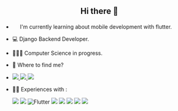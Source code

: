 <div align="center">
<h2>Hi there 👋</h2>
</div>


- <img height="16" src="https://avatars.githubusercontent.com/u/14101776?s=200&v=4"> I'm currently learning about mobile development with flutter.
- 💻 Django Backend Developer.
- 🧑🏼‍🎓 Computer Science in progress.
- 📍 Where to find me?
- 
    <a href="https://www.linkedin.com/in/lucaswilliamgomes/"> <img src="https://img.shields.io/badge/-LinkedIn-1ca0f1?style=flat-square&labelColor=1ca0f1&logo=linkedin&logoColor=white"> </a>
    <a href="https://mail.google.com/"> <img src="https://img.shields.io/badge/-lucaswilliam133@gmail.com-BF3124?style=flat-square&labelColor=BF3124&logo=gmail&logoColor=white"> </a>
    <a href="https://twitter.com/lucz_william"> <img src="https://img.shields.io/badge/-lucz__william-243447?style=flat-square&labelColor=243447&logo=twitter&logoColor=white"> </a>

- 👨‍💻 Experiences with :

    <img src="https://img.shields.io/badge/Git-F05032?style=for-the-badge&logo=git&logoColor=white">
    <img src="https://img.shields.io/badge/Django-092E20?style=for-the-badge&logo=django&logoColor=white">
    <img alt="Flutter" src="https://img.shields.io/badge/Flutter-%2302569B.svg?&style=for-the-badge&logo=Flutter&logoColor=white" />
    <img src="https://img.shields.io/badge/MySQL-00000F?style=for-the-badge&logo=mysql&logoColor=white">
    <img src="https://img.shields.io/badge/Docker-2CA5E0?style=for-the-badge&logo=docker&logoColor=white">
    <img src="https://img.shields.io/badge/HTML5-E34F26?style=for-the-badge&logo=html5&logoColor=white">
    <img src="https://img.shields.io/badge/CSS-239120?&style=for-the-badge&logo=css3&logoColor=white">
    <img src="https://img.shields.io/badge/JavaScript-F7DF1E?style=for-the-badge&logo=javascript&logoColor=black">

<br>

<!-- ![Top Langs](https://github-readme-stats.vercel.app/api/top-langs/?username=lucaswilliamgomes&exclude_repo=Beginner-django&hide=C&layout=compact&theme=calm) -->
<!-- 
![stats](https://github-readme-stats.vercel.app/api?username=lucaswilliamgomes&count_private=true&show_icons=true&theme=calm) -->
